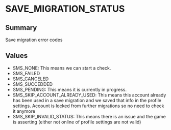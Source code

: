 # SAVE_MIGRATION_STATUS

## Summary
Save migration error codes

## Values
* SMS_NONE: This means we can start a check.
* SMS_FAILED
* SMS_CANCELED
* SMS_SUCCEDDED
* SMS_PENDING: This means it is currently in progress.
* SMS_SKIP_ACCOUNT_ALREADY_USED: This means this account already has been used in a save migration and we saved that info in the profile settings. Account is locked from further migrations so no need to check it anymore
* SMS_SKIP_INVALID_STATUS: This means there is an issue and the game is asserting (either not online of profile settings are not valid)